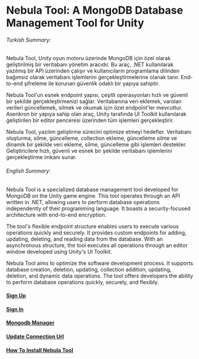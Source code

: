 # Nebula Tool: A MongoDB Database Management Tool for Unity

###### Turkish Summary:

Nebula Tool, Unity oyun motoru üzerinde MongoDB için özel olarak geliştirilmiş bir veritabanı yönetim aracıdır. Bu araç,
.NET kullanılarak yazılmış bir API üzerinden çalışır ve kullanıcıların programlama dilinden bağımsız olarak veritabanı
işlemlerini gerçekleştirmelerine olanak tanır. End-to-end şifreleme ile korunan güvenlik odaklı bir yapıya sahiptir.

Nebula Tool'un esnek endpoint yapısı, çeşitli operasyonları hızlı ve güvenli bir şekilde gerçekleştirmenizi sağlar.
Veritabanına veri eklemek, varolan verileri güncellemek, silmek ve okumak için özel endpoint'ler mevcuttur. Asenkron bir
yapıya sahip olan araç, Unity tarafında UI Toolkit kullanılarak geliştirilen bir editor penceresi üzerinden tüm
işlemleri gerçekleştirir.

Nebula Tool, yazılım geliştirme sürecini optimize etmeyi hedefler. Veritabanı oluşturma, silme, güncelleme, collection
ekleme, güncelleme silme ve dinamik bir şekilde veri ekleme, silme, güncelleme gibi işlemleri destekler. Geliştiricilere
hızlı, güvenli ve esnek bir şekilde veritabanı işlemlerini gerçekleştirme imkanı sunar.

###### English Summary:

Nebula Tool is a specialized database management tool developed for MongoDB on the Unity game engine. This tool operates
through an API written in .NET, allowing users to perform database operations independently of their programming
language. It boasts a security-focused architecture with end-to-end encryption.

The tool's flexible endpoint structure enables users to execute various operations quickly and securely. It provides
custom endpoints for adding, updating, deleting, and reading data from the database. With an asynchronous structure, the
tool executes all operations through an editor window developed using Unity's UI Toolkit.

Nebula Tool aims to optimize the software development process. It supports database creation, deletion, updating,
collection addition, updating, deletion, and dynamic data operations. The tool offers developers the ability to perform
database operations quickly, securely, and flexibly.

#### [Sign Up](SignUp.md)

#### [Sign In](SignIn.md)

#### [Mongodb Manager](MongodbManager.md)

#### [Update Connection Url](UpdateConnectionUrl.md)

#### [How To Install Nebula Tool](NebulaInstall.md)
